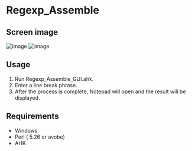# Regexp_Assemble 

## Screen image
![image](https://user-images.githubusercontent.com/10069642/83731205-15832980-a685-11ea-98f5-857caf14b11d.png)
![image](https://user-images.githubusercontent.com/10069642/83731383-6430c380-a685-11ea-8eff-e14046f115f2.png)

## Usage
1. Run Regexp_Assemble_GUI.ahk.
2. Enter a line break phrase.
3. After the process is complete, Notepad will open and the result will be displayed.

## Requirements
- Windows
- Perl ( 5.26 or avobe)
- AHK
